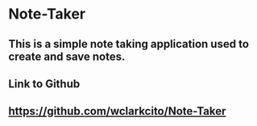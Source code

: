 # Note-Taker

## This is a simple note taking application used to create and save notes.

## Link to Github

## https://github.com/wclarkcito/Note-Taker
